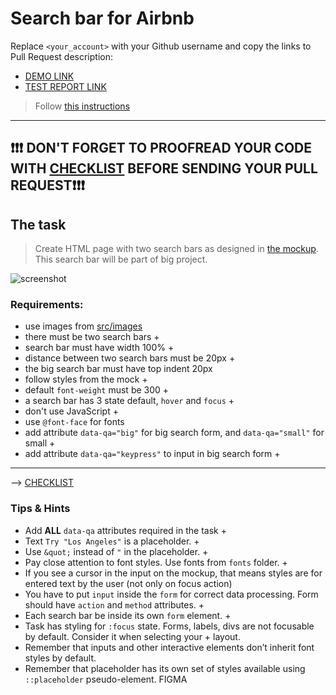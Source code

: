 # Search bar for Airbnb
Replace `<your_account>` with your Github username and copy the links to Pull Request description:
- [DEMO LINK](https://KosSerzh.github.io/layout_search-bar-airbnb/)
- [TEST REPORT LINK](https://KosSerzh.github.io/layout_search-bar-airbnb/report/html_report/)

> Follow [this instructions](https://mate-academy.github.io/layout_task-guideline/#how-to-solve-the-layout-tasks-on-github)

___

## ❗️❗️❗️ DON'T FORGET TO PROOFREAD YOUR CODE WITH [CHECKLIST](https://github.com/mate-academy/layout_search-bar-airbnb/blob/master/checklist.md) BEFORE SENDING YOUR PULL REQUEST❗️❗️❗️

## The task
> Create HTML page with two search bars as designed in [the mockup](https://www.figma.com/file/kf3AWulK9elrNk34wtpjPw/Airbnb-Search-bar?node-id=0%3A1). This search bar will be part of big project.

![screenshot](./references/search-bar-example.png)

### Requirements:
- use images from [src/images](src/images)
- there must be two search bars +
- search bar must have width 100% +
- distance between two search bars must be 20px +
- the big search bar must have top indent 20px 
- follow styles from the mock +
- default `font-weight` must be 300 +
- a search bar has 3 state default, `hover` and `focus` +
- don't use JavaScript +
- use `@font-face` for fonts
- add attribute `data-qa="big"` for big search form, and `data-qa="small"` for small +
- add attribute `data-qa="keypress"` to input in big search form +
---
--> [CHECKLIST](https://github.com/mate-academy/layout_search-bar-airbnb/blob/master/checklist.md)

### Tips & Hints
- Add **ALL** `data-qa` attributes required in the task +
- Text `Try "Los Angeles"` is a placeholder. +
- Use `&quot;` instead of `"` in the placeholder. +
- Pay close attention to font styles. Use fonts from `fonts` folder. +
- If you see a cursor in the input on the mockup, that means styles are for entered text by the user (not only on
focus action) 
- You have to put `input` inside the `form` for correct data processing. Form should have `action` and `method`
attributes. +
- Each search bar be inside its own `form` element. +
- Task has styling for `:focus` state. Forms, labels, divs are not focusable by default. Consider it when selecting your +
layout.
- Remember that inputs and other interactive elements don’t inherit font styles by default.
- Remember that placeholder has its own set of styles available using `::placeholder` pseudo-element. FIGMA


